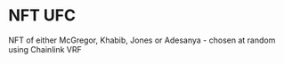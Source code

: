 # NFT UFC
NFT of either McGregor, Khabib, Jones or Adesanya - chosen at random using Chainlink VRF 
